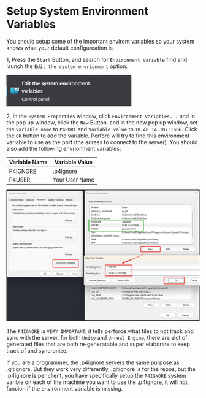 # Setup System Environment Variables

You should setup some of the important environt variables so your system knows what your default configureation is.

1, Press the ```Start``` Button, and search for ```Environment Variable``` find and launch the ```Edit the system envrionment``` option:

<img src="Assets/EditEnvironmentVarIcon.png">

2, In the ```System Properties``` window, click ```Environment Variables...``` and in the pop up window, click the ```New``` Button. and in the new pop up window, set the ```Variable name``` to ```P4PORT``` and ```Variable value``` to ```10.40.14.107:1666```. Click the ```OK``` button to add the variable. Perfore will try to find this environment variable to use as the port (the adress to connect to the server). You should also add the following envrionment variables:

|  Variable Name | Variable Value |
|----------------|----------------|
| P4IGNORE       | .p4ignore      |
| P4USER         | Your User Name |

<img src="Assets/P4SystemEnv.png">

The ```P4IGNORE``` is ```VERY IMPORTANT```, it tells perforce what files to not track and sync with the server, for both ```Unity``` and ```Unreal Engine```, there are alot of generated files that are both re-generatable and super elaborate to keep track of and syncronize. 

If you are a programmer, the .p4ignore servers the same purpose as .gitignore. But they work very differently, .gitignore is for the repos, but the .p4ignore is per client, you have specifically setup the ```P4IGNORE``` system varible on each of the machine you want to use the .p4ignore, it will not funcion if the environment variable is missing.
